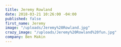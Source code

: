 ```yaml
---
title: Jeremy Rowland
date: 2018-03-21 10:26:00 -04:00
published: false
first_name: Jeremy
image: "/uploads/Jeremy%20Rowland.jpg"
crazy_image: "/uploads/Jeremy%20Rowland%20fun.jpg"
company: Ben Makin
---
```



